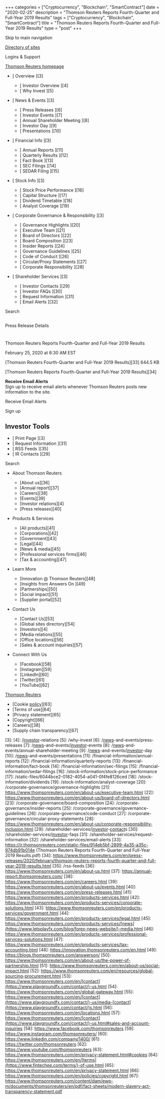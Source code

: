 +++
categories = ["Cryptocurrency", "Blockchain", "SmartContract"]
date = "2020-02-25"
description = "Thomson Reuters Reports Fourth-Quarter and Full-Year 2019 Results"
tags = ["Cryptocurrency", "Blockchain", "SmartContract"]
title = "Thomson Reuters Reports Fourth-Quarter and Full-Year 2019 Results"
type = "post"
+++



Skip to main navigation

[ Directory of sites ][1]

Logins & Support

[ Thomson Reuters homepage ][2]

  * [ Overview ][3]

    * [ Investor Overview ][4]
    * [ Why Invest ][5]

  * [ News & Events ][3]

    * [ Press Releases ][6]
    * [ Investor Events ][7]
    * [ Annual Shareholder Meeting ][8]
    * [ Investor Day ][9]
    * [ Presentations ][10]

  * [ Financial Info ][3]

    * [ Annual Reports ][11]
    * [ Quarterly Results ][12]
    * [ Fact Book ][13]
    * [ SEC Filings ][14]
    * [ SEDAR Filing ][15]

  * [ Stock Info ][3]

    * [ Stock Price Performance ][16]
    * [ Capital Structure ][17]
    * [ Dividend Timetable ][18]
    * [ Analyst Coverage ][19]

  * [ Corporate Governance & Responsibility ][3]

    * [ Governance Highlights ][20]
    * [ Executive Team ][21]
    * [ Board of Directors ][22]
    * [ Board Composition ][23]
    * [ Insider Reports ][24]
    * [ Governance Guidelines ][25]
    * [ Code of Conduct ][26]
    * [ Circular/Proxy Statements ][27]
    * [ Corporate Responsibility ][28]

  * [ Shareholder Services ][3]

    * [ Investor Contacts ][29]
    * [ Investor FAQs ][30]
    * [ Request Information ][31]
    * [ Email Alerts ][32]

Search

##

Press Release Details

#

Thomson Reuters Reports Fourth-Quarter and Full-Year 2019 Results

February 25, 2020 at 6:30 AM EST

[Thomson Reuters Fourth-Quarter and Full-Year 2019 Results][33] 644.5 KB

[Thomson Reuters Reports Fourth-Quarter and Full-Year 2019 Results][34]

**Receive Email Alerts**  
Sign up to receive email alerts whenever Thomson Reuters posts new
information to the site.

Receive Email Alerts

Sign up

## Investor Tools

  * [ Print Page ][3]
  * [ Request Information ][31]
  * [ RSS Feeds ][35]
  * [ IR Contacts ][29]

Search

  * About Thomson Reuters

    * [About us][36]
    * [Annual report][37]
    * [Careers][38]
    * [Events][39]
    * [Investor relations][4]
    * [Press releases][40]

  * Products & Services

    * [All products][41]
    * [Corporations][42]
    * [Government][43]
    * [Legal][44]
    * [News & media][45]
    * [Professional services firms][46]
    * [Tax & accounting][47]

  * Learn More

    * [Innovation @ Thomson Reuters][48]
    * [Insights from Answers On ][49]
    * [Partnerships][50]
    * [Social impact][51]
    * [Supplier portal][52]

  * Contact Us

    * [Contact Us][53]
    * [Global sites directory][54]
    * [Investors][4]
    * [Media relations][55]
    * [Office locations][56]
    * [Sales & account inquiries][57]

  * Connect With Us

    * [Facebook][58]
    * [Instagram][59]
    * [LinkedIn][60]
    * [Twitter][61]
    * [YouTube][62]

[ Thomson Reuters ][2]

  * [Cookie [policy](https://www.fintechee.com/policy/)][63]
  * [Terms of use][64]
  * [Privacy statement][65]
  * [Copyright][66]
  * [Careers][38]
  * [Supply chain transparency][67]

   [1]: //www.thomsonreuters.com/en/global-gateway.html
   [2]: //www.thomsonreuters.com/en.html
   [3]: 
   [4]: /[investor](https://www.fintechee.com/tutorial-for-forex-trading/investor-mode/)-relations
   [5]: /why-invest
   [6]: /[news](https://www.letsplayfx.com/blog/forex-news-website/)-and-events/press-releases
   [7]: /[news](https://www.letsplayfx.com/blog/forex-news-website/)-and-events/[investor](https://www.fintechee.com/tutorial-for-forex-trading/investor-mode/)-events
   [8]: /[news](https://www.letsplayfx.com/blog/forex-news-website/)-and-events/annual-shareholder-meeting
   [9]: /[news](https://www.letsplayfx.com/blog/forex-news-website/)-and-events/[investor](https://www.fintechee.com/tutorial-for-forex-trading/investor-mode/)-day
   [10]: /[news](https://www.letsplayfx.com/blog/forex-news-website/)-and-events/presentations
   [11]: /financial-information/annual-reports
   [12]: /financial-information/quarterly-reports
   [13]: /financial-information/fact-book
   [14]: /financial-information/sec-filings
   [15]: /financial-information/sedar-filings
   [16]: /stock-information/stock-price-performance
   [17]: /static-files/6044bce2-0182-4054-a041-0f4fe8126ced
   [18]: /stock-information/dividends
   [19]: /stock-information/analyst-coverage
   [20]: /corporate-governance/governance-highlights
   [21]: https://www.thomsonreuters.com/en/about-us/executive-team.html
   [22]: https://www.thomsonreuters.com/en/about-us/board-of-directors.html
   [23]: /corporate-governance/board-composition
   [24]: /corporate-governance/insider-reports
   [25]: /corporate-governance/governance-guidelines
   [26]: /corporate-governance/code-conduct
   [27]: /corporate-governance/circular-proxy-statements
   [28]: https://www.thomsonreuters.com/en/about-us/corporate-responsibility-inclusion.html
   [29]: /shareholder-services/[investor](https://www.fintechee.com/tutorial-for-forex-trading/investor-mode/)-[contact](https://www.playgroundfx.com/contact/)s
   [30]: /shareholder-services/[investor](https://www.fintechee.com/tutorial-for-forex-trading/investor-mode/)-faqs
   [31]: /shareholder-services/request-information
   [32]: /shareholder-services/email-alerts
   [33]: https://ir.thomsonreuters.com/static-files/914eb5bf-2899-4a35-a35c-974db91b014e (Thomson Reuters Reports Fourth-Quarter and Full-Year 2019 Results.pdf)
   [34]: https://www.thomsonreuters.com/en/press-releases/2020/february/thomson-reuters-reports-fourth-quarter-and-full-year-2019-results.html
   [35]: /rss-feeds
   [36]: https://www.thomsonreuters.com/en/about-us.html
   [37]: https://annual-report.thomsonreuters.com/
   [38]: https://www.thomsonreuters.com/en/careers.html
   [39]: https://www.thomsonreuters.com/en/about-us/events.html
   [40]: https://www.thomsonreuters.com/en/press-releases.html
   [41]: https://www.thomsonreuters.com/en/products-services.html
   [42]: https://www.thomsonreuters.com/en/products-services/corporate-solutions.html
   [43]: https://www.thomsonreuters.com/en/products-services/government.html
   [44]: https://www.thomsonreuters.com/en/products-services/legal.html
   [45]: https://www.thomsonreuters.com/en/products-services/[news](https://www.letsplayfx.com/blog/forex-news-website/)-media.html
   [46]: https://www.thomsonreuters.com/en/products-services/professional-services-solutions.html
   [47]: https://www.thomsonreuters.com/en/products-services/tax-accounting.html
   [48]: https://innovation.thomsonreuters.com/en.html
   [49]: https://blogs.thomsonreuters.com/answerson/
   [50]: https://www.thomsonreuters.com/en/about-us/the-power-of-partnership.html
   [51]: https://www.thomsonreuters.com/en/about-us/social-impact.html
   [52]: https://www.thomsonreuters.com/en/resources/global-sourcing-procurement.html
   [53]: https://www.thomsonreuters.com/en/[contact](https://www.playgroundfx.com/contact/)-us.html
   [54]: https://www.thomsonreuters.com/en/global-gateway.html
   [55]: https://www.thomsonreuters.com/en/[contact](https://www.playgroundfx.com/contact/)-us/media-[contact](https://www.playgroundfx.com/contact/)s.html
   [56]: https://www.thomsonreuters.com/en/locations.html
   [57]: https://www.thomsonreuters.com/en/[contact](https://www.playgroundfx.com/contact/)-us.html#sales-and-account-inquiries
   [58]: https://www.facebook.com/thomsonreuters
   [59]: https://www.instagram.com/thomsonreuters/
   [60]: https://www.linkedin.com/company/1400/
   [61]: https://twitter.com/thomsonreuters
   [62]: https://www.youtube.com/thomsonreuters
   [63]: https://www.thomsonreuters.com/en/privacy-statement.html#cookies
   [64]: https://www.thomsonreuters.com/en/[terms](https://www.fintechee.com/terms/)-of-use.html
   [65]: https://www.thomsonreuters.com/en/privacy-statement.html
   [66]: https://www.thomsonreuters.com/en/policies/copyright.html
   [67]: https://www.thomsonreuters.com/content/dam/ewp-m/documents/thomsonreuters/en/pdf/fact-sheets/modern-slavery-act-transparency-statement.pdf